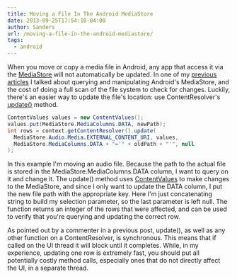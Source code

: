 ```yaml
---
title: Moving a File In The Android MediaStore
date: 2013-09-25T17:54:10-04:00
author: Sanders
url: /moving-a-file-in-the-android-mediastore/
tags:
  - android
---
```

When you move or copy a media file in Android, any app that access it via the [MediaStore](http://developer.android.com/reference/android/provider/MediaStore.html) will not automatically be updated. In one of my [previous articles](/querying-and-removing-media-from-android-mediastore/) I talked about querying and manipulating Android's MediaStore, and the cost of doing a full scan of the file system to check for changes. Luckily, there's an easier way to update the file's location: use ContentResolver's [update()](http://developer.android.com/reference/android/content/ContentResolver.html#update%28android.net.Uri,%20android.content.ContentValues,%20java.lang.String,%20java.lang.String[]%29) method.

```java
ContentValues values = new ContentValues();
values.put(MediaStore.MediaColumns.DATA, newPath);
int rows = context.getContentResolver().update(
  MediaStore.Audio.Media.EXTERNAL_CONTENT_URI, values,
  MediaStore.MediaColumns.DATA + "='" + oldPath + "'", null
);
```

In this example I'm moving an audio file. Because the path to the actual file is stored in the MediaStore.MediaColumns.DATA column, I want to query on it and change it. The update() method uses [ContentValues](http://developer.android.com/reference/android/content/ContentValues.html) to make changes to the MediaStore, and since I only want to update the DATA column, I put the new file path with the appropriate key. Here I'm just concatenating string to build my selection parameter, so the last parameter is left null. The function returns an integer of the rows that were affected, and can be used to verify that you're querying and updating the correct row.

As pointed out by a commenter in a previous post, update(), as well as any other function on a ContentResolver, is synchronous. This means that if called on the UI thread it will block until it completes. While, in my experience, updating one row is extremely fast, you should put all potentially costly method calls, especially ones that do not directly affect the UI, in a separate thread.
